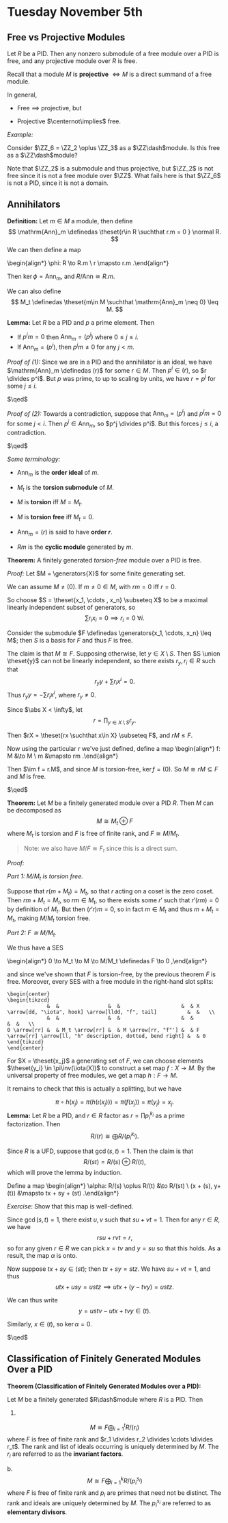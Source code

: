 # Tuesday November 5th

## Free vs Projective Modules

Let $R$ be a PID.
Then any nonzero submodule of a free module over a PID is free, and any projective module over $R$ is free.

Recall that a module $M$ is **projective** $\iff M$ is a direct summand of a free module.

In general,

- Free $\implies$ projective, but

- Projective $\centernot\implies$ free.

*Example:*

Consider $\ZZ_6 = \ZZ_2 \oplus \ZZ_3$ as a $\ZZ\dash$module.
Is this free as a $\ZZ\dash$module?

Note that $\ZZ_2$ is a submodule and thus projective, but $\ZZ_2$ is not free since it is not a free module over $\ZZ$.
What fails here is that $\ZZ_6$ is not a PID, since it is not a domain.

## Annihilators

**Definition:**
Let $m\in M$ a module, then define
$$
\mathrm{Ann}_m \definedas \theset{r\in R \suchthat r.m = 0 } \normal R.
$$
We can then define a map

\begin{align*}
\phi: R \to R.m \\
r \mapsto r.m
.\end{align*}


Then $\ker \phi = \mathrm{Ann}_m$, and $R/\mathrm{Ann} \cong R.m$.

We can also define
$$
M_t \definedas \theset{m\in M \suchthat \mathrm{Ann}_m \neq 0} \leq M.
$$

**Lemma:**
Let $R$ be a PID and $p$ a prime element. Then

- If $p^i m = 0$ then $\mathrm{Ann}_m = (p^j)$ where $0\leq j\leq i$.
- If $\mathrm{Ann}_m = (p^i)$, then $p^jm \neq 0$ for any $j < m$.

*Proof of (1):*
Since we are in a PID and the annihilator is an ideal, we have $\mathrm{Ann}_m \definedas (r)$ for some $r\in M$.
Then $p^i \in (r)$, so $r \divides p^i$.
But $p$ was prime, to up to scaling by units, we have $r = p^j$ for some $j \leq i$.

$\qed$

*Proof of (2):*
Towards a contradiction, suppose that $\mathrm{Ann}_m = (p^i)$ and $p^jm = 0$ for some $j < i$.
Then $p^j \in \mathrm{Ann}_m$, so $p^j \divides p^i$.
But this forces $j \leq i$, a contradiction.

$\qed$

*Some terminology:*

- $\mathrm{Ann}_m$ is the **order ideal** of $m$.

- $M_t$ is the **torsion submodule** of $M$.

- $M$ is **torsion** iff $M = M_t$.

- $M$ is **torsion free** iff $M_t = 0$.

- $\mathrm{Ann}_m = (r)$ is said to have **order $r$**.

- $Rm$ is the **cyclic module** generated by $m$.

**Theorem:**
A finitely generated *torsion-free* module over a PID is free.

*Proof:*
Let $M = \generators{X}$ for some finite generating set.

We can assume $M \neq (0)$.
If $m\neq 0 \in M$, with $rm = 0$ iff $r=0$.

So choose $S = \theset{x_1, \cdots , x_n} \subseteq X$ to be a maximal linearly independent subset of generators, so
$$
\sum r_i x_i = 0 \implies r_i = 0 ~\forall i
.$$

Consider the submodule $F \definedas \generators{x_1, \cdots, x_n} \leq M$; then $S$ is a basis for $F$ and thus $F$ is free.

The claim is that $M \cong F$.
Supposing otherwise, let $y\in X\setminus S$.
Then $S \union \theset{y}$ can not be linearly independent, so there exists $r_y, r_i \in R$ such that
$$
r_y y + \sum r_i x^i = 0
.$$
Thus $r_y y = - \sum r_i x^i$, where $r_y \neq 0$.

Since $\abs X < \infty$, let
$$
r = \prod_{y \in X\setminus S} r_y
.$$

Then $rX = \theset{rx \suchthat x\in X} \subseteq F$, and $rM \leq F$.

Now using the particular $r$ we've just defined, define a map
\begin{align*}
f: M &\to M \\
m &\mapsto rm
.\end{align*}

Then $\im f = r.M$, and since $M$ is torsion-free, $\ker f = (0)$.
So $M \cong rM \subseteq F$ and $M$ is free.

$\qed$

**Theorem:**
Let $M$ be a finitely generated module over a PID $R$.
Then $M$ can be decomposed as
$$
M \cong M_t \oplus F
$$
where $M_t$ is torsion and $F$ is free of finite rank, and $F \cong M/M_t$.

> Note: we also have $M/F \cong F_t$ since this is a direct sum.

*Proof:*

*Part 1: $M/M_t$ is torsion free.*

Suppose that $r(m + M_t) = M_t$, so that $r$ acting on a coset is the zero coset.
Then $rm + M_t = M_t$, so $rm \in M_t$, so there exists some $r'$ such that $r'(rm) = 0$ by definition of $M_t$.
But then $(r'r)m = 0$, so in fact $m\in M_t$ and thus $m + M_t = M_t$, making $M/M_t$ torsion free.

*Part 2: $F \cong M/M_t$.*

We thus have a SES

\begin{align*}
0 \to M_t \to M \to M/M_t \definedas F \to 0
,\end{align*}


and since we've shown that $F$ is torsion-free, by the previous theorem $F$ is free.
Moreover, every SES with a free module in the right-hand slot splits:

```{=latex}
\begin{center}
\begin{tikzcd}
             &  &                &  &                    &  & X \arrow[dd, "\iota", hook] \arrow[lldd, "f", tail]          &  &   \\
             &  &                &  &                    &  &                                                              &  &   \\
0 \arrow[rr] &  & M_t \arrow[rr] &  & M \arrow[rr, "f"'] &  & F \arrow[rr] \arrow[ll, "h" description, dotted, bend right] &  & 0
\end{tikzcd}
\end{center}
```

For $X = \theset{x_j}$ a generating set of $F$, we can choose elements $\theset{y_i} \in \pi\inv(\iota(X))$ to construct a set map $f: X \to M$.
By the universal property of free modules, we get a map $h: F \to M$.

It remains to check that this is actually a splitting, but we have

$$
\pi \circ h (x_j) = \pi(h(\iota(x_j))) = \pi(f(x_j)) = \pi(y_j) = x_j.
$$
**Lemma:**
Let $R$ be a PID, and $r\in R$ factor as $r = \prod p_i^{k_i}$ as a prime factorization.
Then
$$
R/(r) \cong \bigoplus R/(p_i^{k_i}).
$$

Since $R$ is a UFD, suppose that $\gcd(s ,t) = 1$.
Then the claim is that
$$
R/(st) = R/(s) \oplus R/(t)
,$$
which will prove the lemma by induction.

Define a map
\begin{align*}
\alpha: R/(s) \oplus R/(t) &\to R/(st) \\
(x + (s), y+(t)) &\mapsto tx + sy + (st)
.\end{align*}

*Exercise*:
Show that this map is well-defined.

Since $\gcd(s, t) = 1$, there exist $u, v$ such that $su + vt = 1$.
Then for any $r\in R$, we have
$$
rsu + rvt = r
,$$
so for any given $r\in R$ we can pick $x =tv$ and $y=su$ so that this holds.
As a result, the map $\alpha$ is onto.

Now suppose $tx + sy \in (st)$; then $tx + sy  = stz$.
We have $su + vt = 1$, and thus
$$
utx + usy  = ustz \implies utx + (y-tvy) = ustz
.$$

We can thus write
$$
y = ustv - utx + tvy  \in (t)
.$$

Similarly, $x\in (t)$, so $\ker \alpha = 0$.

$\qed$

## Classification of Finitely Generated Modules Over a PID

**Theorem (Classification of Finitely Generated Modules over a PID):**

Let $M$ be a finitely generated $R\dash$module where $R$ is a PID.
Then

1.
$$
M \cong F \bigoplus_{i=1}^t R/(r_i)
$$
where $F$ is free of finite rank and $r_1 \divides r_2 \divides \cdots \divides r_t$.
  The rank and list of ideals occurring is uniquely determined by $M$.
  The $r_i$ are referred to as the **invariant factors**.


b.
$$
M \cong F \bigoplus_{i=1}^k R/(p_i^{s_i})
$$
where $F$ is free of finite rank and $p_i$ are primes that need not be distinct.
  The rank and ideals are uniquely determined by $M$.
  The $p_i^{s_i}$ are referred to as **elementary divisors**.
